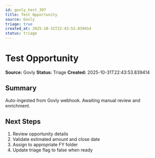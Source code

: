 ```yaml
---
id: govly_test_397
title: Test Opportunity
source: Govly
triage: true
created_at: 2025-10-31T22:43:53.839414
status: triage
---
```


# Test Opportunity

**Source:** Govly
**Status:** Triage
**Created:** 2025-10-31T22:43:53.839414

## Summary

Auto-ingested from Govly webhook. Awaiting manual review and enrichment.

## Next Steps

1. Review opportunity details
2. Validate estimated amount and close date
3. Assign to appropriate FY folder
4. Update triage flag to false when ready
